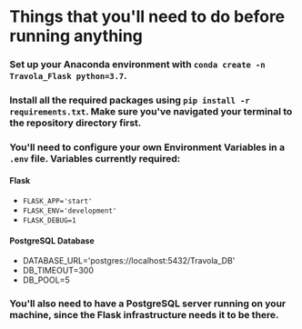 # Things that you'll need to do before running anything

### Set up your Anaconda environment with `conda create -n Travola_Flask python=3.7`.

### Install all the required packages using `pip install -r requirements.txt`. Make sure you've navigated your terminal to the repository directory first.

### You'll need to configure your own Environment Variables in a  `.env` file. Variables currently required:

#### Flask
- `FLASK_APP='start'`
- `FLASK_ENV='development'`
- `FLASK_DEBUG=1`

#### PostgreSQL Database
- DATABASE_URL='postgres://localhost:5432/Travola_DB' 
- DB_TIMEOUT=300
- DB_POOL=5

### You'll also need to have a PostgreSQL server running on your machine, since the Flask infrastructure needs it to be there.
